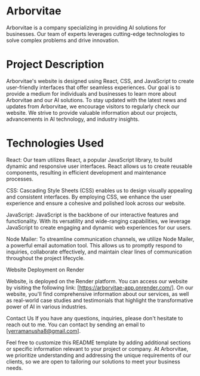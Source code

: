 <h1>Arborvitae</h1>



Arborvitae is a company specializing in providing AI solutions for businesses. Our team of experts leverages cutting-edge technologies to solve complex problems and drive innovation.

<h1>Project Description</h1>


Arborvitae's website is designed using React, CSS, and JavaScript to create user-friendly interfaces that offer seamless experiences. Our goal is to provide a medium for individuals and businesses to learn more about Arborvitae and our AI solutions.
To stay updated with the latest news and updates from Arborvitae, we encourage visitors to regularly check our website. We strive to provide valuable information about our projects, advancements in AI technology, and industry insights.
<h1>Technologies Used</h1>
React: Our team utilizes React, a popular JavaScript library, to build dynamic and responsive user interfaces. React allows us to create reusable components, resulting in efficient development and maintenance processes.

CSS: Cascading Style Sheets (CSS) enables us to design visually appealing and consistent interfaces. By employing CSS, we enhance the user experience and ensure a cohesive and polished look across our website.

JavaScript: JavaScript is the backbone of our interactive features and functionality. With its versatility and wide-ranging capabilities, we leverage JavaScript to create engaging and dynamic web experiences for our users.

Node Mailer: To streamline communication channels, we utilize Node Mailer, a powerful email automation tool. This allows us to promptly respond to inquiries, collaborate effectively, and maintain clear lines of communication throughout the project lifecycle.

Website Deployment on Render

Website, is deployed on the Render platform. You can access our website by visiting the following link: [https://arborvitae-app.onrender.com/]. On our website, you'll find comprehensive information about our services, as well as real-world case studies and testimonials that highlight the transformative power of AI in various industries.

Contact Us
If you have any questions, inquiries, please don't hesitate to reach out to me. You can contact by sending an email to [yerramanusha8@gmail.com].

Feel free to customize this README template by adding additional sections or specific information relevant to your project or company. At Arborvitae, we prioritize understanding and addressing the unique requirements of our clients, so we are open to tailoring our solutions to meet your business needs.
